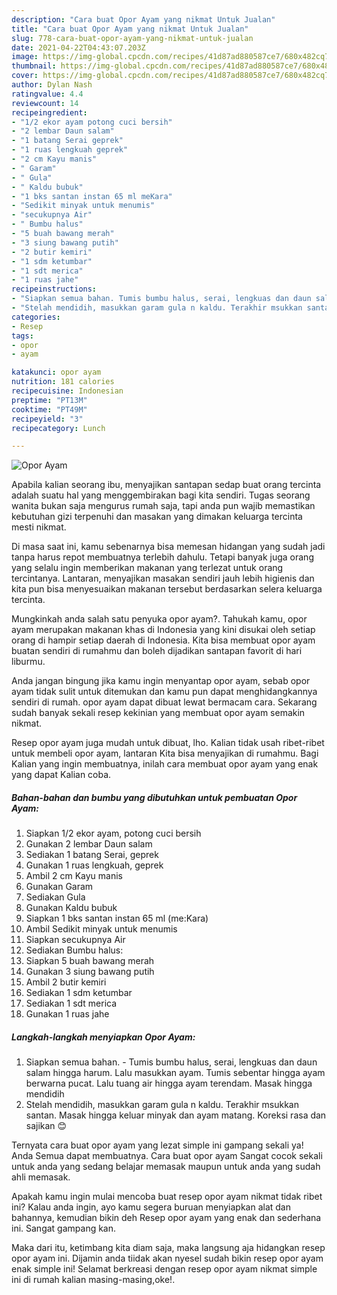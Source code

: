 ```yaml
---
description: "Cara buat Opor Ayam yang nikmat Untuk Jualan"
title: "Cara buat Opor Ayam yang nikmat Untuk Jualan"
slug: 778-cara-buat-opor-ayam-yang-nikmat-untuk-jualan
date: 2021-04-22T04:43:07.203Z
image: https://img-global.cpcdn.com/recipes/41d87ad880587ce7/680x482cq70/opor-ayam-foto-resep-utama.jpg
thumbnail: https://img-global.cpcdn.com/recipes/41d87ad880587ce7/680x482cq70/opor-ayam-foto-resep-utama.jpg
cover: https://img-global.cpcdn.com/recipes/41d87ad880587ce7/680x482cq70/opor-ayam-foto-resep-utama.jpg
author: Dylan Nash
ratingvalue: 4.4
reviewcount: 14
recipeingredient:
- "1/2 ekor ayam potong cuci bersih"
- "2 lembar Daun salam"
- "1 batang Serai geprek"
- "1 ruas lengkuah geprek"
- "2 cm Kayu manis"
- " Garam"
- " Gula"
- " Kaldu bubuk"
- "1 bks santan instan 65 ml meKara"
- "Sedikit minyak untuk menumis"
- "secukupnya Air"
- " Bumbu halus"
- "5 buah bawang merah"
- "3 siung bawang putih"
- "2 butir kemiri"
- "1 sdm ketumbar"
- "1 sdt merica"
- "1 ruas jahe"
recipeinstructions:
- "Siapkan semua bahan. Tumis bumbu halus, serai, lengkuas dan daun salam hingga harum. Lalu masukkan ayam. Tumis sebentar hingga ayam berwarna pucat. Lalu tuang air hingga ayam terendam. Masak hingga mendidih"
- "Stelah mendidih, masukkan garam gula n kaldu. Terakhir msukkan santan. Masak hingga keluar minyak dan ayam matang. Koreksi rasa dan sajikan 😊"
categories:
- Resep
tags:
- opor
- ayam

katakunci: opor ayam 
nutrition: 181 calories
recipecuisine: Indonesian
preptime: "PT13M"
cooktime: "PT49M"
recipeyield: "3"
recipecategory: Lunch

---
```



![Opor Ayam](https://img-global.cpcdn.com/recipes/41d87ad880587ce7/680x482cq70/opor-ayam-foto-resep-utama.jpg)

Apabila kalian seorang ibu, menyajikan santapan sedap buat orang tercinta adalah suatu hal yang menggembirakan bagi kita sendiri. Tugas seorang  wanita bukan saja mengurus rumah saja, tapi anda pun wajib memastikan kebutuhan gizi terpenuhi dan masakan yang dimakan keluarga tercinta mesti nikmat.

Di masa  saat ini, kamu sebenarnya bisa memesan hidangan yang sudah jadi tanpa harus repot membuatnya terlebih dahulu. Tetapi banyak juga orang yang selalu ingin memberikan makanan yang terlezat untuk orang tercintanya. Lantaran, menyajikan masakan sendiri jauh lebih higienis dan kita pun bisa menyesuaikan makanan tersebut berdasarkan selera keluarga tercinta. 



Mungkinkah anda salah satu penyuka opor ayam?. Tahukah kamu, opor ayam merupakan makanan khas di Indonesia yang kini disukai oleh setiap orang di hampir setiap daerah di Indonesia. Kita bisa membuat opor ayam buatan sendiri di rumahmu dan boleh dijadikan santapan favorit di hari liburmu.

Anda jangan bingung jika kamu ingin menyantap opor ayam, sebab opor ayam tidak sulit untuk ditemukan dan kamu pun dapat menghidangkannya sendiri di rumah. opor ayam dapat dibuat lewat bermacam cara. Sekarang sudah banyak sekali resep kekinian yang membuat opor ayam semakin nikmat.

Resep opor ayam juga mudah untuk dibuat, lho. Kalian tidak usah ribet-ribet untuk membeli opor ayam, lantaran Kita bisa menyajikan di rumahmu. Bagi Kalian yang ingin membuatnya, inilah cara membuat opor ayam yang enak yang dapat Kalian coba.

<!--inarticleads1-->

##### Bahan-bahan dan bumbu yang dibutuhkan untuk pembuatan Opor Ayam:

1. Siapkan 1/2 ekor ayam, potong cuci bersih
1. Gunakan 2 lembar Daun salam
1. Sediakan 1 batang Serai, geprek
1. Gunakan 1 ruas lengkuah, geprek
1. Ambil 2 cm Kayu manis
1. Gunakan  Garam
1. Sediakan  Gula
1. Gunakan  Kaldu bubuk
1. Siapkan 1 bks santan instan 65 ml (me:Kara)
1. Ambil Sedikit minyak untuk menumis
1. Siapkan secukupnya Air
1. Sediakan  Bumbu halus:
1. Siapkan 5 buah bawang merah
1. Gunakan 3 siung bawang putih
1. Ambil 2 butir kemiri
1. Sediakan 1 sdm ketumbar
1. Sediakan 1 sdt merica
1. Gunakan 1 ruas jahe




<!--inarticleads2-->

##### Langkah-langkah menyiapkan Opor Ayam:

1. Siapkan semua bahan. - Tumis bumbu halus, serai, lengkuas dan daun salam hingga harum. Lalu masukkan ayam. Tumis sebentar hingga ayam berwarna pucat. Lalu tuang air hingga ayam terendam. Masak hingga mendidih
1. Stelah mendidih, masukkan garam gula n kaldu. Terakhir msukkan santan. Masak hingga keluar minyak dan ayam matang. Koreksi rasa dan sajikan 😊




Ternyata cara buat opor ayam yang lezat simple ini gampang sekali ya! Anda Semua dapat membuatnya. Cara buat opor ayam Sangat cocok sekali untuk anda yang sedang belajar memasak maupun untuk anda yang sudah ahli memasak.

Apakah kamu ingin mulai mencoba buat resep opor ayam nikmat tidak ribet ini? Kalau anda ingin, ayo kamu segera buruan menyiapkan alat dan bahannya, kemudian bikin deh Resep opor ayam yang enak dan sederhana ini. Sangat gampang kan. 

Maka dari itu, ketimbang kita diam saja, maka langsung aja hidangkan resep opor ayam ini. Dijamin anda tiidak akan nyesel sudah bikin resep opor ayam enak simple ini! Selamat berkreasi dengan resep opor ayam nikmat simple ini di rumah kalian masing-masing,oke!.

